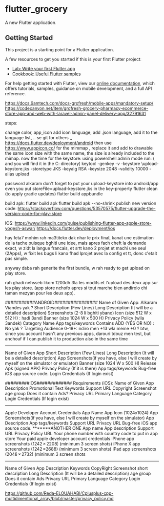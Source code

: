 # flutter_grocery

A new Flutter application.

## Getting Started

This project is a starting point for a Flutter application.

A few resources to get you started if this is your first Flutter project:

- [Lab: Write your first Flutter app](https://flutter.dev/docs/get-started/codelab)
- [Cookbook: Useful Flutter samples](https://flutter.dev/docs/cookbook)

For help getting started with Flutter, view our
[online documentation](https://flutter.dev/docs), which offers tutorials,
samples, guidance on mobile development, and a full API reference.


https://docs.6amtech.com/docs-grofresh/mobile-apps/mandatory-setup/
https://codecanyon.net/item/grofresh-grocery-pharmacy-ecommerce-store-app-and-web-with-laravel-admin-panel-delivery-app/32791631


steps:

change color, app_icon add icon language, add .json language, add it to the language list, .. se git for others ,,
https://docs.flutter.dev/deployment/android
then use https://www.appicon.co/ for the mimmap , replace it and add to drawable the same icon size with the same name, the size is already included to the mimap.
now the time for the keystore:
using powershell admin mode run: ( and you will find it in the C: directory)
keytool -genkey -v -keystore \upload-keystore.jks -storetype JKS -keyalg RSA -keysize 2048 -validity 10000   -alias upload

password alkaram
don't forget to put your upload-keystore into android/app even you put storeFile=upload-keystore.jks in the key-property
flutter clean (to apply gradle updates)
flutter build appbundle

build apk:
flutter build apk
flutter build apk --no-shrink
publish new version code:
https://stackoverflow.com/questions/53570575/flutter-upgrade-the-version-code-for-play-store


IOS:
https://www.linkedin.com/pulse/publishing-flutter-app-apple-store-yogesh-aswar/
https://docs.flutter.dev/deployment/ios



hay feta7
mohim rah ma3titekx dak nhar le prix final, kanat une estimation de la tache puisque bghiti une idee,
mais apres fach cheft la demande exact, w zidt la langue francais, et srtt kano 2 projet et machi une seul (2Apps),
w fixit les bugs li kano fhad lprojet avec la config et tt, donc c'etait pas simple.

anyway daba rah generite the first bundle, w rah ready to get upload on play store.

rah ghadi nehsseb likom 1200dh 3la les modifs et l'upload des deux app sur les play store.
(app store nchofo apres si tout marche bien andirolo chi taman mezyan pour les deux app).

###########ANDROID################
Name of Given App: Alkaram Viandes yak ?
Short Description (Few Lines)
Long Description (It will be a detailed description)
Screenshots (2-8 li bghiti ybano)
Icon (size 512 W x 512 H) : hadi 3andi
Banner (size 1024 W x 500 H)
Privacy Policy (wila 3andek)
Category Name
App tags/keywords
Contains ADD (YES OR NO) : No yak ?
Targeting Audience 0-18+: ndiro men +13 wla meme +0 ?
btw, since you account hasn't any previous apps, darouri tdouz men test, but anchouf if I can publish it to production also in the same time
******************
Name of Given App
Short Description (Few Lines)
Long Description (It will be a detailed description)
App Screenshots(if you have, else I will create by myself on the simulator or emulator)
Banner (size 1024 W x 500 H)
Release Apk (signed APK)
Privacy Policy (If it is there)
App tags/keywords
Bug-free iOS app source code.
Login Credentials (If login exist)

#########IOS#############
 Requirements (iOS):
Name of Given App
Description
Promotional Text
Keywords
Support URL
Copyright
Screenshot
age group
Does it contain Ads?
Privacy URL
Primary Language
Category
Login Credentials (If login exist)
*************
Apple Developer Account Credentials
App Name
App Icon (1024x1024)
App Screenshots(if you have, else I will create by myself on the simulator)
App Description
App tags/keywords
Support URL
Privacy URL
Bug-free iOS app source code.
*******ANOTHER ONE
App name
App description
Support URL
Privacy Policy URL
Your phone number with country code to put in app store
Your paid apple developer account credentials
iPhone app screenshots (1242 × 2208) (minimum 3 screen shots)
iPhone X app screenshots (1242 ×2688) (minimum 3 screen shots)
iPad app screenshots (2048 × 2732) (minimum 3 screen shots
***********************
Name of Given App
Description
Keywords
CopyRight
Screenshot
short description
Long Description (It will be a detailed description)
age group
Does it contain Ads
Privacy URL
Primary Language
Category
Login Credentials (If login exist)

https://github.com/Reda-ELOUAHABI/Cplusplus-cpp-multidimentional_array/blob/master/privacy_policy.md
